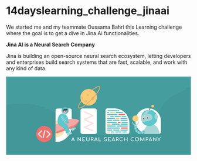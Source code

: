 # 14dayslearning_challenge_jinaai

We started me and my teammate Oussama Bahri this Learning challenge where the goal is to get a dive in Jina Ai functionalities.

**Jina AI is a Neural Search Company**

Jina is building an open-source neural search ecosystem, letting developers and enterprises build search systems that are fast, scalable, and work with any kind of data.

![alt text](https://github.com/yosr08/14dayslearning_challenge_jinaai/blob/main/jina_banner_new.png)
